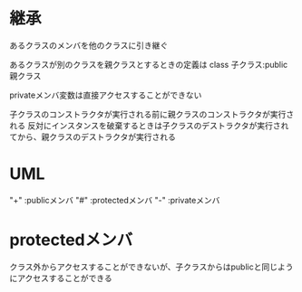 # 継承
あるクラスのメンバを他のクラスに引き継ぐ

あるクラスが別のクラスを親クラスとするときの定義は
class 子クラス:public 親クラス

privateメンバ変数は直接アクセスすることができない

子クラスのコンストラクタが実行される前に親クラスのコンストラクタが実行される
反対にインスタンスを破棄するときは子クラスのデストラクタが実行されてから、親クラスのデストラクタが実行される

# UML
"+" :publicメンバ
"#" :protectedメンバ
"-" :privateメンバ

# protectedメンバ

クラス外からアクセスすることができないが、子クラスからはpublicと同じようにアクセスすることができる